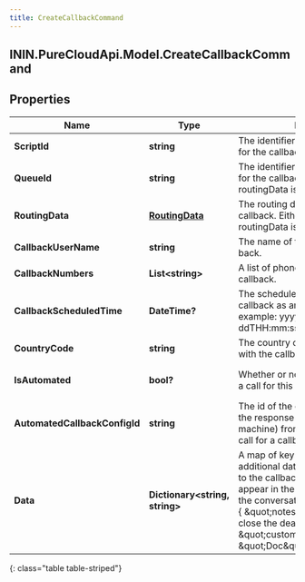 ```yaml
---
title: CreateCallbackCommand
---
```

## ININ.PureCloudApi.Model.CreateCallbackCommand

## Properties

|Name | Type | Description | Notes|
|------------ | ------------- | ------------- | -------------|
| **ScriptId** | **string** | The identifier of the script to be used for the callback | [optional] |
| **QueueId** | **string** | The identifier of the queue to be used for the callback. Either queueId or routingData is required. | [optional] |
| **RoutingData** | [**RoutingData**](RoutingData.html) | The routing data to be used for the callback. Either queueId or routingData is required. | [optional] |
| **CallbackUserName** | **string** | The name of the party to be called back. | [optional] |
| **CallbackNumbers** | **List&lt;string&gt;** | A list of phone numbers for the callback. | |
| **CallbackScheduledTime** | **DateTime?** | The scheduled date-time for the callback as an ISO-8601 string. For example: yyyy-MM-ddTHH:mm:ss.SSSZ | [optional] |
| **CountryCode** | **string** | The country code to be associated with the callback numbers. | [optional] |
| **IsAutomated** | **bool?** | Whether or not to automatically place a call for this callback. | [optional] [default to false]|
| **AutomatedCallbackConfigId** | **string** | The id of the configuration to handle the response (e.g. live voice, machine) from automatically placing a call for a callback. | [optional] |
| **Data** | **Dictionary&lt;string, string&gt;** | A map of key-value pairs containing additional data that can be associated to the callback. These values will appear in the attributes property on the conversation participant. Example: { \&quot;notes\&quot;: \&quot;ready to close the deal!\&quot;, \&quot;customerPreferredName\&quot;: \&quot;Doc\&quot; } | [optional] |
{: class="table table-striped"}



